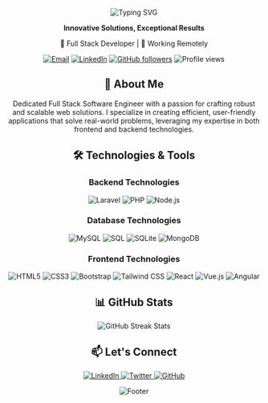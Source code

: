 <p align="center">
  <img src="https://readme-typing-svg.herokuapp.com?font=Fira+Code&weight=500&size=28&duration=4000&pause=1000&color=2196F3&center=true&vCenter=true&width=600&lines=Hi+there%2C+I'm+Imtiaz+Hussain;Your+Next+Full+Stack+Developer;Turning+Ideas+into+Digital+Reality;Crafting+Scalable+Web+Solutions;" alt="Typing SVG" />
</p>

<p align="center">
  <strong>Innovative Solutions, Exceptional Results</strong>
</p>

<p align="center">
  💼 Full Stack Developer | 🏡 Working Remotely
</p>

<p align="center">
  <a href="mailto:webimtiaz7@gmail.com"><img src="https://img.shields.io/badge/-Contact-red?style=flat-square&logo=Gmail&logoColor=white&link=mailto:webimtiaz7@gmail.com" alt="Email"></a>
  <a href="https://www.linkedin.com/in/shazzi7"><img src="https://img.shields.io/badge/-Connect-blue?style=flat-square&logo=Linkedin&logoColor=white&link=https://www.linkedin.com/in/shazzi7/" alt="LinkedIn"></a>
  <a href="https://github.com/shazzi7?tab=followers"><img src="https://img.shields.io/github/followers/shazzi7?label=Follow&style=social" alt="GitHub followers"></a>
  <img src="https://komarev.com/ghpvc/?username=shazzi7&style=flat-square&color=blue" alt="Profile views">
</p>

<h2 align="center">🚀 About Me</h2>

<p align="center">
  Dedicated Full Stack Software Engineer with a passion for crafting robust and scalable web solutions. I specialize in creating efficient, user-friendly applications that solve real-world problems, leveraging my expertise in both frontend and backend technologies.
</p>

<h2 align="center">🛠️ Technologies & Tools</h2>

<h3 align="center">Backend Technologies</h3>
<p align="center">
  <img src="https://img.shields.io/badge/Laravel-FF2D20?style=for-the-badge&logo=laravel&logoColor=white" alt="Laravel">
  <img src="https://img.shields.io/badge/PHP-777BB4?style=for-the-badge&logo=php&logoColor=white" alt="PHP">
  <img src="https://img.shields.io/badge/Node.js-339933?style=for-the-badge&logo=nodedotjs&logoColor=white" alt="Node.js">
</p>

<h3 align="center">Database Technologies</h3>
<p align="center">
  <img src="https://img.shields.io/badge/MySQL-4479A1?style=for-the-badge&logo=mysql&logoColor=white" alt="MySQL">
  <img src="https://img.shields.io/badge/SQL-CC2927?style=for-the-badge&logo=microsoft-sql-server&logoColor=white" alt="SQL">
  <img src="https://img.shields.io/badge/SQLite-003B57?style=for-the-badge&logo=sqlite&logoColor=white" alt="SQLite">
  <img src="https://img.shields.io/badge/MongoDB-47A248?style=for-the-badge&logo=mongodb&logoColor=white" alt="MongoDB">
</p>

<h3 align="center">Frontend Technologies</h3>
<p align="center">
  <img src="https://img.shields.io/badge/HTML5-E34F26?style=for-the-badge&logo=html5&logoColor=white" alt="HTML5">
  <img src="https://img.shields.io/badge/CSS3-1572B6?style=for-the-badge&logo=css3&logoColor=white" alt="CSS3">
  <img src="https://img.shields.io/badge/Bootstrap-7952B3?style=for-the-badge&logo=bootstrap&logoColor=white" alt="Bootstrap">
  <img src="https://img.shields.io/badge/Tailwind_CSS-38B2AC?style=for-the-badge&logo=tailwind-css&logoColor=white" alt="Tailwind CSS">
  <img src="https://img.shields.io/badge/React-20232A?style=for-the-badge&logo=react&logoColor=61DAFB" alt="React">
  <img src="https://img.shields.io/badge/Vue.js-35495E?style=for-the-badge&logo=vuedotjs&logoColor=4FC08D" alt="Vue.js">
  <img src="https://img.shields.io/badge/Angular-DD0031?style=for-the-badge&logo=angular&logoColor=white" alt="Angular">
</p>

<h2 align="center">📊 GitHub Stats</h2>

<p align="center">
  <img src="http://github-readme-streak-stats.herokuapp.com?user=shazzi7&theme=react" alt="GitHub Streak Stats" />
</p>

<h2 align="center">📫 Let's Connect</h2>

<p align="center">
  <a href="https://www.linkedin.com/in/shazzi7" target="_blank">
    <img src="https://img.shields.io/badge/LinkedIn-0077B5?style=for-the-badge&logo=linkedin&logoColor=white" alt="LinkedIn">
  </a>
  <a href="https://twitter.com/sha_zzi7" target="_blank">
    <img src="https://img.shields.io/badge/Twitter-1DA1F2?style=for-the-badge&logo=twitter&logoColor=white" alt="Twitter">
  </a>
  <a href="https://github.com/shazzi7" target="_blank">
    <img src="https://img.shields.io/badge/GitHub-100000?style=for-the-badge&logo=github&logoColor=white" alt="GitHub">
  </a>
</p>

<p align="center">
  <img src="https://capsule-render.vercel.app/api?type=waving&color=gradient&height=100&section=footer" alt="Footer" />
</p>
